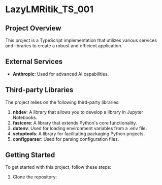 # LazyLMRitik_TS_001

## Project Overview

This project is a TypeScript implementation that utilizes various services and libraries to create a robust and efficient application.

## External Services

- **Anthropic**: Used for advanced AI capabilities.

## Third-party Libraries

The project relies on the following third-party libraries:

1. **nbdev**: A library that allows you to develop a library in Jupyter Notebooks.
2. **fastcore**: A library that extends Python's core functionality.
3. **dotenv**: Used for loading environment variables from a .env file.
4. **setuptools**: A library for facilitating packaging Python projects.
5. **configparser**: Used for parsing configuration files.

## Getting Started

To get started with this project, follow these steps:

1. Clone the repository: